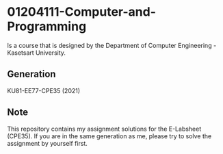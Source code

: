 # 01204111-Computer-and-Programming

Is a course that is designed by the Department of Computer Engineering - Kasetsart University.

## Generation

KU81-EE77-CPE35 (2021)

## Note

This repository contains my assignment solutions for the E-Labsheet (CPE35). If you are in the same generation as me, please try to solve the assignment by yourself first.
